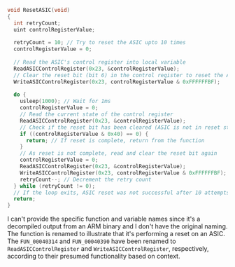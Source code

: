 ```c
void ResetASIC(void)
{
  int retryCount;
  uint controlRegisterValue;
  
  retryCount = 10; // Try to reset the ASIC upto 10 times
  controlRegisterValue = 0;
  
  // Read the ASIC's control register into local variable
  ReadASICControlRegister(0x23, &controlRegisterValue); 
  // Clear the reset bit (bit 6) in the control register to reset the ASIC
  WriteASICControlRegister(0x23, controlRegisterValue & 0xFFFFFFBF);
  
  do {
    usleep(1000); // Wait for 1ms
    controlRegisterValue = 0; 
    // Read the current state of the control register
    ReadASICControlRegister(0x23, &controlRegisterValue);
    // Check if the reset bit has been cleared (ASIC is not in reset state)
    if ((controlRegisterValue & 0x40) == 0) {
      return; // If reset is complete, return from the function
    }
    // As reset is not complete, read and clear the reset bit again
    controlRegisterValue = 0;
    ReadASICControlRegister(0x23, &controlRegisterValue);
    WriteASICControlRegister(0x23, controlRegisterValue & 0xFFFFFFBF);
    retryCount--; // Decrement the retry count
  } while (retryCount != 0);
  // If the loop exits, ASIC reset was not successful after 10 attempts.
  return;
}
```

I can't provide the specific function and variable names since it's a decompiled output from an ARM binary and I don't have the original naming. The function is renamed to illustrate that it's performing a reset on an ASIC. The `FUN_00040314` and `FUN_00040390` have been renamed to `ReadASICControlRegister` and `WriteASICControlRegister`, respectively, according to their presumed functionality based on context.